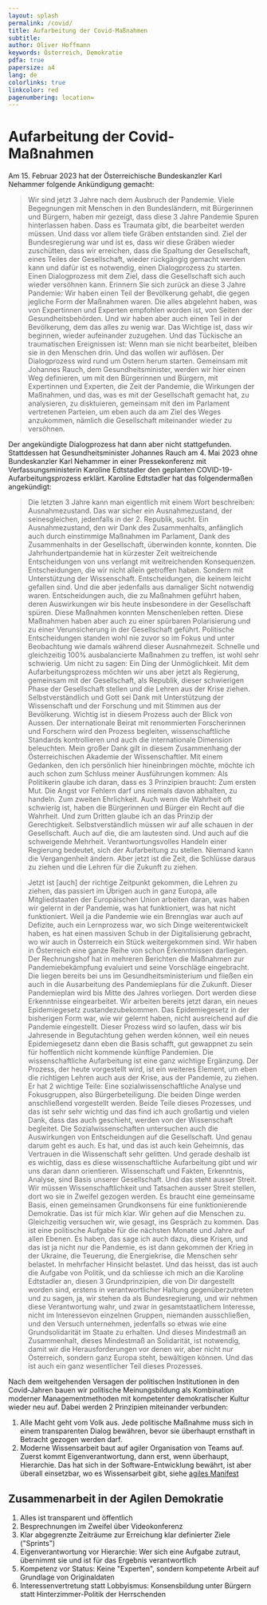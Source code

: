 ```yaml
---
layout: splash
permalink: /covid/
title: Aufarbeitung der Covid-Maßnahmen
subtitle: 
author: Oliver Hoffmann
keywords: Österreich, Demokratie
pdfa: true
papersize: a4
lang: de
colorlinks: true
linkcolor: red
pagenumbering: location=
---
```

# Aufarbeitung der Covid-Maßnahmen

Am 15. Februar 2023 hat der Österreichische Bundeskanzler Karl Nehammer folgende Ankündigung gemacht:

> Wir sind jetzt 3 Jahre nach dem Ausbruch der Pandemie.
> Viele Begegnungen mit Menschen in den Bundesländern, mit Bürgerinnen und Bürgern, haben mir gezeigt,
> dass diese 3 Jahre Pandemie Spuren hinterlassen haben.
> Dass es Traumata gibt, die bearbeitet werden müssen.
> Und dass vor allem tiefe Gräben entstanden sind.
> Ziel der Bundesregierung war und ist es,
> dass wir diese Gräben wieder zuschütten,
> dass wir erreichen, dass die Spaltung der Gesellschaft,
> eines Teiles der Gesellschaft,
> wieder rückgängig gemacht werden kann und
> dafür ist es notwendig, einen Dialogprozess zu starten.
> Einen Dialogprozess mit dem Ziel,
> dass die Gesellschaft sich auch wieder versöhnen kann.
> Erinnern Sie sich zurück an diese 3 Jahre Pandemie:
> Wir haben einen Teil der Bevölkerung gehabt,
> die gegen jegliche Form der Maßnahmen waren.
> Die alles abgelehnt haben,
> was von Expertinnen und Experten empfohlen worden ist,
> von Seiten der Gesundheitsbehörden.
> Und wir haben aber auch einen Teil in der Bevölkerung,
> dem das alles zu wenig war.
> Das Wichtige ist, dass wir beginnen,
> wieder aufeinander zuzugehen.
> Und das Tückische an traumatischen Ereignissen ist:
> Wenn man sie nicht bearbeitet,
> bleiben sie in den Menschen drin.
> Und das wollen wir auflösen.
> Der Dialogprozess wird rund um Ostern herum starten.
> Gemeinsam mit Johannes Rauch,
> dem Gesundheitsminister,
> werden wir hier einen Weg definieren,
> um mit den Bürgerinnen und Bürgern,
> mit Expertinnen und Experten,
> die Zeit der Pandemie,
> die Wirkungen der Maßnahmen,
> und das, was es mit der Gesellschaft gemacht hat,
> zu analysieren, zu disktuieren,
> gemeinsam mit den im Parlament vertretenen Parteien,
> um eben auch da am Ziel des Weges anzukommen,
> nämlich die Gesellschaft miteinander wieder zu versöhnen.

Der angekündigte Dialogprozess hat dann aber nicht stattgefunden. Stattdessen hat Gesundheitsminister Johannes Rauch am 4. Mai 2023 ohne Bundeskanzler Karl Nehammer in einer Pressekonferenz mit Verfassungsministerin Karoline Edtstadler den geplanten COVID-19-Aufarbeitungsprozess erklärt. Karoline Edtstadler hat das folgendermaßen angekündigt:

> Die letzten 3 Jahre kann man eigentlich mit einem Wort beschreiben: Ausnahmezustand.
> Das war sicher ein Ausnahmezustand, der seinesgleichen, jedenfalls in der 2. Republik, sucht.
> Ein Ausnahmezustand, den wir Dank des Zusammenhalts, anfänglich auch durch einstimmige Maßnahmen im Parlament,
> Dank des Zusammenhalts in der Gesellschaft,
> überwinden konnte, konnten.
> Die Jahrhundertpandemie hat in kürzester Zeit weitreichende Entscheidungen von uns verlangt mit weitreichenden Konsequenzen.
> Entscheidungen, die wir nicht allein getroffen haben.
> Sondern mit Unterstützung der Wissenschaft.
> Entscheidungen, die keinem leicht gefallen sind.
> Und die aber jedenfalls aus damaliger Sicht notwendig waren.
> Entscheidungen auch, die zu Maßnahmen geführt haben, deren Auswirkungen wir bis heute insbesondere in der Gesellschaft spüren.
> Diese Maßnahmen konnten Menschenleben retten.
> Diese Maßnahmen haben aber auch zu einer spürbaren Polarisierung und zu einer Verunsicherung in der Gesellschaft geführt.
> Politische Entscheidungen standen wohl nie zuvor so im Fokus und unter Beobachtung wie damals während dieser Ausnahmezeit.
> Schnelle und gleichzeitig 100% ausbalancierte Maßnahmen zu treffen,
> ist wohl sehr schwierig.
> Um nicht zu sagen:
> Ein Ding der Unmöglichkeit.
> Mit dem Aufarbeitungsprozess möchten wir uns aber jetzt als Regierung, gemeinsam mit der Gesellschaft, als Republik,
> dieser schwierigen Phase der Gesellschaft stellen und die Lehren aus der Krise ziehen.
> Selbstverständlich und Gott sei Dank mit Unterstützung der Wissenschaft und der Forschung und mit Stimmen aus der Bevölkerung.
> Wichtig ist in diesem Prozess auch der Blick von Aussen.
> Der internationale Beirat mit renommierten Forscherinnen und Forschern wird den Prozess begleiten,
> wissenschaftliche Standards kontrollieren und auch die internationale Dimension beleuchten.
> Mein großer Dank gilt in diesem Zusammenhang der Österreichischen Akademie der Wissenschaftler.
> Mit einem Gedanken, den ich persönlich hier hineinbringen möchte,
> möchte ich auch schon zum Schluss meiner Ausführungen kommen:
> Als Politikerin glaube ich daran,
> dass es 3 Prinzipien braucht:
> Zum ersten Mut.
> Die Angst vor Fehlern darf uns niemals davon abhalten,
> zu handeln.
> Zum zweiten Ehrlichkeit.
> Auch wenn die Wahrheit oft schwierig ist,
> haben die Bürgerinnen und Bürger ein Recht auf die Wahrheit.
> Und zum Dritten glaube ich an das Prinzip der Gerechtigkeit.
> Selbstverständlich müssen wir auf alle schauen in der Gesellschaft.
> Auch auf die, die am lautesten sind.
> Und auch auf die schweigende Mehrheit.
> Verantwortungsvolles Handeln einer Regierung bedeutet,
> sich der Aufarbeitung zu stellen.
> Niemand kann die Vergangenheit ändern.
> Aber jetzt ist die Zeit, die Schlüsse daraus zu ziehen und die Lehren für die Zukunft zu ziehen.
> 

> Jetzt ist [auch] der richtige Zeitpunkt gekommen,
> die Lehren zu ziehen,
> das passiert im Übrigen auch in ganz Europa,
> alle Mitgliedstaaten der Europäischen Union arbeiten daran,
> was haben wir gelernt in der Pandemie,
> was hat funktioniert,
> was hat nicht funktioniert.
> Weil ja die Pandemie wie ein Brennglas war auch auf Defizite,
> auch ein Lernprozess war,
> wo sich Dinge weiterentwickelt haben,
> es hat einen massiven Schub in der Digitalisierung gebracht,
> wo wir auch in Österreich ein Stück weitergekommen sind.
> Wir haben in Österreich eine ganze Reihe von schon Erkenntnissen darliegen.
> Der Rechnungshof hat in mehreren Berichten die Maßnahmen zur Pandemiebekämpfung evaluiert
> und seine Vorschläge eingebracht.
> Die liegen bereits bei uns im Gesundheitsministerium
> und fließen ein auch in die Ausarbeitung des Pandemieplans für die Zukunft.
> Dieser Pandemieplan wird bis Mitte des Jahres vorliegen.
> Dort werden diese Erkenntnisse eingearbeitet.
> Wir arbeiten bereits jetzt daran,
> ein neues Epidemiegesetz zustandezubekommen.
> Das Epidemiegesetz in der bisherigen Form war,
> wie wir gelernt haben,
> nicht ausreichend auf die Pandemie eingestellt.
> Dieser Prozess wird so laufen,
> dass wir bis Jahresende in Begutachtung gehen werden können,
> weil ein neues Epidemiegesetz dann eben die Basis schafft,
> gut gewappnet zu sein für hoffentlich nicht kommende künftige Pandemien.
> Die wissenschaftliche Aufarbeitung ist eine ganz wichtige Ergänzung.
> Der Prozess, der heute vorgestellt wird,
> ist ein weiteres Element,
> um eben die richtigen Lehren auch aus der Krise,
> aus der Pandemie, zu ziehen.
> Er hat 2 wichtige Teile:
> Eine sozialwissenschaftliche Analyse
> und Fokusgruppen, also Bürgerbeteiligung.
> Die beiden Dinge werden anschließend vorgestellt werden.
> Beide Teile dieses Prozesses,
> und das ist sehr sehr wichtig und das find ich auch großartig und vielen Dank,
> dass das auch geschieht,
> werden von der Wissenschaft begleitet.
> Die Sozialwissenschaften untersuchen auch die Auswirkungen von Entscheidungen auf die Gesellschaft.
> Und genau darum geht es auch.
> Es hat, und das ist auch kein Geheimnis,
> das Vertrauen in die Wissenschaft sehr gelitten.
> Und gerade deshalb ist es wichtig,
> dass es diese wissenschaftliche Aufarbeitung gibt und wir uns daran dann orientieren.
> Wissenschaft und Fakten, Erkenntnis, Analyse, sind Basis unserer Gesellschaft.
> Und das steht ausser Streit.
> Wir müssen Wissenschaftlichkeit und Tatsachen ausser Streit stellen,
> dort wo sie in Zweifel gezogen werden.
> Es braucht eine gemeinsame Basis,
> einen gemeinsamen Grundkonsens für eine funktionierende Demokratie.
> Das ist für mich klar.
> Wir gehen auf die Menschen zu.
> Gleichzeitig versuchen wir, wie gesagt, ins Gespräch zu kommen.
> Das ist eine politische Aufgabe für die nächsten Monate und Jahre auf allen Ebenen.
> Es haben, das sage ich auch dazu,
> diese Krisen, und das ist ja nicht nur die Pandemie,
> es ist dann gekommen der Krieg in der Ukraine,
> die Teuerung, die Energiekrise,
> die Menschen sehr belastet.
> In mehrfacher Hinsicht belastet.
> Und das heisst, das ist auch die Aufgabe von Politik,
> und da schliesse ich mich an die Karoline Edtstadler an,
> diesen 3 Grundprinzipien, die von Dir dargestellt worden sind,
> erstens in verantwortlicher Haltung gegenüberzutreten und zu sagen,
> ja, wir stehen da als Bundesregierung, und wir nehmen diese Verantwortung wahr,
> und zwar in gesamtstaatlichem Interesse,
> nicht im Interessevon einzelnen Gruppen,
> niemanden ausschließen,
> und den Versuch unternehmen,
> jedenfalls so etwas wie eine Grundsolidarität im Staate zu erhalten.
> Und dieses Mindestmaß an Zusammenhalt,
> dieses Mindestmaß an Solidarität,
> ist notwendig, damit wir die Herausforderungen vor denen wir,
> aber nicht nur Österreich,
> sondern ganz Europa steht,
> bewältigen können.
> Und das ist auch ein ganz wesentlicher Teil dieses Prozesses.

Nach dem weitgehenden Versagen der politischen Institutionen in den Covid-Jahren bauen wir politische Meinungsbildung als Kombination moderner Managementmethoden mit kompetenter demokratischer Kultur wieder neu auf.
Dabei werden 2 Prinzipien miteinander verbunden:

1. Alle Macht geht vom Volk aus. Jede politische Maßnahme muss sich in einem transparenten Dialog bewähren, bevor sie überhaupt ernsthaft in Betracht gezogen werden darf.
2. Moderne Wissensarbeit baut auf agiler Organisation von Teams auf. Zuerst kommt Eigenverantwortung, dann erst, wenn überhaupt, Hierarchie. Das hat sich in der Software-Entwicklung bewährt, ist aber überall einsetzbar, wo es Wissensarbeit gibt, siehe [agiles Manifest](https://agilemanifesto.org/iso/de/manifesto.html)

## Zusammenarbeit in der Agilen Demokratie

1. Alles ist transparent und öffentlich
2. Besprechnungen im Zweifel über Videokonferenz
3. Klar abgegrenzte Zeiträume zur Erreichung klar definierter Ziele ("Sprints")
4. Eigenverantwortung vor Hierarchie: Wer sich eine Aufgabe zutraut, übernimmt sie und ist für das Ergebnis verantwortlich
5. Kompetenz vor Status: Keine "Experten", sondern kompetente Arbeit auf Grundlage von Originaldaten
6. Interessenvertretung statt Lobbyismus: Konsensbildung unter Bürgern statt Hinterzimmer-Politik der Herrschenden
